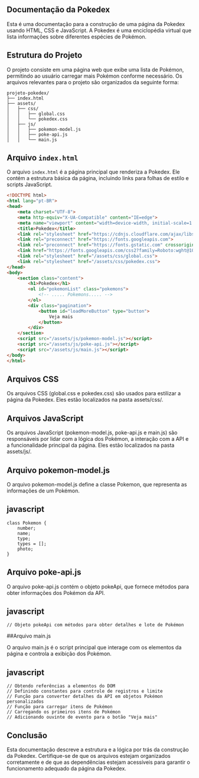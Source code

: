 ## Documentação da Pokedex
Esta é uma documentação para a construção de uma página da Pokedex usando HTML, CSS e JavaScript. A Pokedex é uma enciclopédia virtual que lista informações sobre diferentes espécies de Pokémon.

## Estrutura do Projeto

O projeto consiste em uma página web que exibe uma lista de Pokémon, permitindo ao usuário carregar mais Pokémon conforme necessário. Os arquivos relevantes para o projeto são organizados da seguinte forma:
```
projeto-pokedex/
├── index.html
├── assets/
│   ├── css/
│   │   ├── global.css
│   │   └── pokedex.css
│   ├── js/
│   │   ├── pokemon-model.js
│   │   ├── poke-api.js
│   │   └── main.js
```


## Arquivo `index.html`

O arquivo `index.html` é a página principal que renderiza a Pokedex. Ele contém a estrutura básica da página, incluindo links para folhas de estilo e scripts JavaScript.

```html
<!DOCTYPE html>
<html lang="pt-BR">
<head>
    <meta charset="UTF-8">
    <meta http-equiv="X-UA-Compatible" content="IE=edge">
    <meta name="viewport" content="width=device-width, initial-scale=1.0">
    <title>Pokedex</title>
    <link rel="stylesheet" href="https://cdnjs.cloudflare.com/ajax/libs/normalize/8.0.1/normalize.min.css" integrity="sha512-NhSC1YmyruXifcj/KFRWoC561YpHpc5Jtzgvbuzx5VozKpWvQ+4nXhPdFgmx8xqexRcpAglTj9sIBWINXa8x5w==" crossorigin="anonymous" referrerpolicy="no-referrer" />
    <link rel="preconnect" href="https://fonts.googleapis.com">
    <link rel="preconnect" href="https://fonts.gstatic.com" crossorigin>
    <link href="https://fonts.googleapis.com/css2?family=Roboto:wght@100;300;500;700&display=swap" rel="stylesheet">
    <link rel="stylesheet" href="/assets/css/global.css">
    <link rel="stylesheet" href="/assets/css/pokedex.css">
</head>
<body>
    <section class="content">
        <h1>Pokedex</h1>
        <ol id="pokemonList" class="pokemons">
            <!-- ..... Pokemons..... -->
        </ol>
        <div class="pagination">
            <button id="loadMoreButton" type="button">
                Veja mais
            </button>
        </div>
    </section>
    <script src="/assets/js/pokemon-model.js"></script>
    <script src="/assets/js/poke-api.js"></script>
    <script src="/assets/js/main.js"></script>
</body>
</html>
```

## Arquivos CSS

Os arquivos CSS (global.css e pokedex.css) são usados para estilizar a página da Pokedex. Eles estão localizados na pasta assets/css/.

## Arquivos JavaScript

Os arquivos JavaScript (pokemon-model.js, poke-api.js e main.js) são responsáveis por lidar com a lógica dos Pokémon, a interação com a API e a funcionalidade principal da página. Eles estão localizados na pasta assets/js/.

## Arquivo pokemon-model.js

O arquivo pokemon-model.js define a classe Pokemon, que representa as informações de um Pokémon.

## javascript
```
class Pokemon {
    number;
    name;
    type;
    types = [];
    photo;
}
```
## Arquivo poke-api.js
O arquivo poke-api.js contém o objeto pokeApi, que fornece métodos para obter informações dos Pokémon da API.

## javascript
```
// Objeto pokeApi com métodos para obter detalhes e lote de Pokémon
```
##Arquivo main.js

O arquivo main.js é o script principal que interage com os elementos da página e controla a exibição dos Pokémon.

## javascript
```
// Obtendo referências a elementos do DOM
// Definindo constantes para controle de registros e limite
// Função para converter detalhes da API em objetos Pokémon personalizados
// Função para carregar itens de Pokémon
// Carregando os primeiros itens de Pokémon
// Adicionando ouvinte de evento para o botão "Veja mais"
```
## Conclusão

Esta documentação descreve a estrutura e a lógica por trás da construção da Pokedex. Certifique-se de que os arquivos estejam organizados corretamente e de que as dependências estejam acessíveis para garantir o funcionamento adequado da página da Pokedex.
